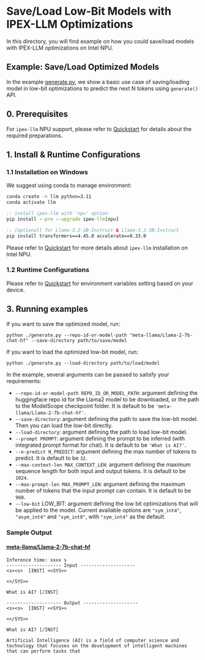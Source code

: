 # Save/Load Low-Bit Models with IPEX-LLM Optimizations

In this directory, you will find example on how you could save/load models with IPEX-LLM optimizations on Intel NPU.

## Example: Save/Load Optimized Models
In the example [generate.py](./generate.py), we show a basic use case of saving/loading model in low-bit optimizations to predict the next N tokens using `generate()` API.

## 0. Prerequisites
For `ipex-llm` NPU support, please refer to [Quickstart](../../../../../../../docs/mddocs/Quickstart/npu_quickstart.md#install-prerequisites) for details about the required preparations.

## 1. Install & Runtime Configurations
### 1.1 Installation on Windows
We suggest using conda to manage environment:
```cmd
conda create -n llm python=3.11
conda activate llm

:: install ipex-llm with 'npu' option
pip install --pre --upgrade ipex-llm[npu]

:: [optional] for Llama-3.2-1B-Instruct & Llama-3.2-3B-Instruct
pip install transformers==4.45.0 accelerate==0.33.0
```
Please refer to [Quickstart](../../../../../../../docs/mddocs/Quickstart/npu_quickstart.md#install-prerequisites) for more details about `ipex-llm` installation on Intel NPU.

### 1.2 Runtime Configurations
Please refer to [Quickstart](../../../../../../../docs/mddocs/Quickstart/npu_quickstart.md#runtime-configurations) for environment variables setting based on your device.

## 3. Running examples

If you want to save the optimized model, run:
```
python ./generate.py --repo-id-or-model-path "meta-llama/Llama-2-7b-chat-hf" --save-directory path/to/save/model
```

If you want to load the optimized low-bit model, run:
```
python ./generate.py --load-directory path/to/load/model
```

In the example, several arguments can be passed to satisfy your requirements:

- `--repo-id-or-model-path REPO_ID_OR_MODEL_PATH`: argument defining the huggingface repo id for the Llama2 model to be downloaded, or the path to the ModelScope checkpoint folder. It is default to be `'meta-llama/Llama-2-7b-chat-hf'`.
- `--save-directory`: argument defining the path to save the low-bit model. Then you can load the low-bit directly.
- `--load-directory`: argument defining the path to load low-bit model.
- `--prompt PROMPT`: argument defining the prompt to be inferred (with integrated prompt format for chat). It is default to be `'What is AI?'`.
- `--n-predict N_PREDICT`: argument defining the max number of tokens to predict. It is default to be `32`.
- `--max-context-len MAX_CONTEXT_LEN`: argument defining the maximum sequence length for both input and output tokens. It is default to be `1024`.
- `--max-prompt-len MAX_PROMPT_LEN`: argument defining the maximum number of tokens that the input prompt can contain. It is default to be `960`.
- `--low-bit` LOW_BIT: argument defining the low bit optimizations that will be applied to the model. Current available options are `"sym_int4"`, `"asym_int4"` and `"sym_int8"`, with `"sym_int4"` as the default.

### Sample Output
#### [meta-llama/Llama-2-7b-chat-hf](https://huggingface.co/meta-llama/Llama-2-7b-chat-hf)
```log
Inference time: xxxx s
-------------------- Input --------------------
<s><s>  [INST] <<SYS>>

<</SYS>>

What is AI? [/INST]

-------------------- Output --------------------
<s><s>  [INST] <<SYS>>

<</SYS>>

What is AI? [/INST]

Artificial Intelligence (AI) is a field of computer science and technology that focuses on the development of intelligent machines that can perform tasks that
```
